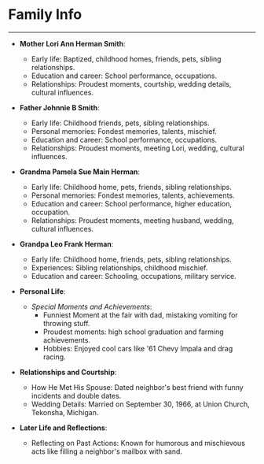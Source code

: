 # Family Info

---

- **Mother Lori Ann Herman Smith**:
  - Early life: Baptized, childhood homes, friends, pets, sibling relationships.
  - Education and career: School performance, occupations.
  - Relationships: Proudest moments, courtship, wedding details, cultural influences.

- **Father Johnnie B Smith**:
  - Early life: Childhood friends, pets, sibling relationships.
  - Personal memories: Fondest memories, talents, mischief.
  - Education and career: School performance, occupations.
  - Relationships: Proudest moments, meeting Lori, wedding, cultural influences.

- **Grandma Pamela Sue Main Herman**:
  - Early life: Childhood home, pets, friends, sibling relationships.
  - Personal memories: Fondest memories, talents, achievements.
  - Education and career: School performance, higher education, occupation.
  - Relationships: Proudest moments, meeting husband, wedding, cultural influences.

- **Grandpa Leo Frank Herman**:
  - Early life: Childhood home, friends, pets, sibling relationships.
  - Experiences: Sibling relationships, childhood mischief.
  - Education and career: Schooling, occupations, military service.

- **Personal Life**:
  - *Special Moments and Achievements*:
    - Funniest Moment at the fair with dad, mistaking vomiting for throwing stuff.
    - Proudest moments: high school graduation and farming achievements.
    - Hobbies: Enjoyed cool cars like '61 Chevy Impala and drag racing.

- **Relationships and Courtship**:
  - How He Met His Spouse: Dated neighbor's best friend with funny incidents and double dates.
  - Wedding Details: Married on September 30, 1966, at Union Church, Tekonsha, Michigan.

- **Later Life and Reflections**:
  - Reflecting on Past Actions: Known for humorous and mischievous acts like filling a neighbor's mailbox with sand.